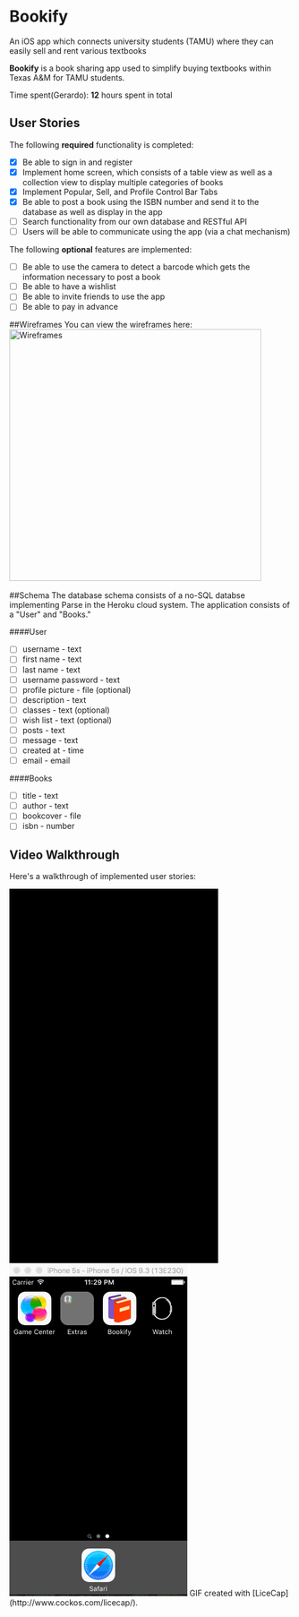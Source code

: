 # Bookify
An iOS app which connects university students (TAMU) where they can easily sell and rent various textbooks

**Bookify** is a book sharing app used to simplify buying textbooks within Texas A&M for TAMU students.

Time spent(Gerardo): **12** hours spent in total

## User Stories

The following **required** functionality is completed:

- [x] Be able to sign in and register
- [x] Implement home screen, which consists of a table view as well as a collection view to display multiple categories of books
- [x] Implement Popular, Sell, and Profile Control Bar Tabs
- [x] Be able to post a book using the ISBN number and send it to the database as well as display in the app
- [ ] Search functionality from our own database and RESTful API
- [ ] Users will be able to communicate using the app (via a chat mechanism)

The following **optional** features are implemented:

- [ ] Be able to use the camera to detect a barcode which gets the information necessary to post a book
- [ ] Be able to have a wishlist
- [ ] Be able to invite friends to use the app
- [ ] Be able to pay in advance  

##Wireframes
You can view the wireframes here:
<img src='http://i.imgur.com/zKcNJmB.jpg?1' title='Wireframes' width='450' height='450'/>

##Schema
The database schema consists of a no-SQL databse implementing Parse in the Heroku cloud system. The application consists of a "User" and "Books." 

####User
- [ ] username - text
- [ ] first name - text
- [ ] last name - text
- [ ] username password - text
- [ ] profile picture - file (optional)
- [ ] description - text
- [ ] classes - text (optional)
- [ ] wish list - text (optional)
- [ ] posts - text
- [ ] message - text
- [ ] created at - time
- [ ] email - email

####Books
- [ ] title - text
- [ ] author - text
- [ ] bookcover - file
- [ ] isbn - number

## Video Walkthrough 

Here's a walkthrough of implemented user stories:

<img src='https://raw.githubusercontent.com/Bookify/Bookify/master/Files/Animations/Animation.gif' title='Video Walkthrough Sprint 1' width='' alt='Video Walkthrough' />
<img src='https://raw.githubusercontent.com/Bookify/Bookify/master/Files/Animations/Animationv2.gif' title='Video Walkthrough Sprint 2' width='' alt='Video Walkthrough' />
GIF created with [LiceCap](http://www.cockos.com/licecap/).
